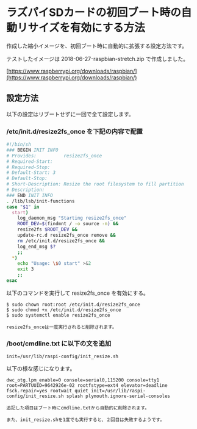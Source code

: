 # ラズパイSDカードの初回ブート時の自動リサイズを有効にする方法

作成した縮小イメージを、初回ブート時に自動的に拡張する設定方法です。

テストしたイメージは 2018-06-27-raspbian-stretch.zip で作成しました。

[https://www.raspberrypi.org/downloads/raspbian/](https://www.raspberrypi.org/downloads/raspbian/)

## 設定方法

以下の設定はリブートせずに一回で全て設定します。

### /etc/init.d/resize2fs_once を下記の内容で配置

```bash
#!/bin/sh
### BEGIN INIT INFO
# Provides:          resize2fs_once
# Required-Start:
# Required-Stop:
# Default-Start: 3
# Default-Stop:
# Short-Description: Resize the root filesystem to fill partition
# Description:
### END INIT INFO
. /lib/lsb/init-functions
case "$1" in
  start)
    log_daemon_msg "Starting resize2fs_once"
    ROOT_DEV=$(findmnt / -o source -n) &&
    resize2fs $ROOT_DEV &&
    update-rc.d resize2fs_once remove &&
    rm /etc/init.d/resize2fs_once &&
    log_end_msg $?
    ;;
  *)
    echo "Usage: \$0 start" >&2
    exit 3
    ;;
esac
```

以下のコマンドを実行して resize2fs_once を有効にする。

```
$ sudo chown root:root /etc/init.d/resize2fs_once
$ sudo chmod +x /etc/init.d/resize2fs_once
$ sudo systemctl enable resize2fs_once
```

`resize2fs_onceは一度実行されると削除されます。`

### /boot/cmdline.txt に以下の文を追加

```
init=/usr/lib/raspi-config/init_resize.sh
```

以下の様な感じになります。

```
dwc_otg.lpm_enable=0 console=serial0,115200 console=tty1 root=PARTUUID=9642926e-02 rootfstype=ext4 elevator=deadline fsck.repair=yes rootwait quiet init=/usr/lib/raspi-config/init_resize.sh splash plymouth.ignore-serial-consoles
```

`追記した項目はブート時にcmdline.txtから自動的に削除されます。`

`また、init_resize.shを1度でも実行すると、２回目は失敗するようです。`
